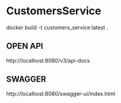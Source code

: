 # CustomersService


docker build -t customers_service:latest .

## OPEN API 
http://localhost:8080/v3/api-docs

## SWAGGER
http://localhost:8080/swagger-ui/index.html

